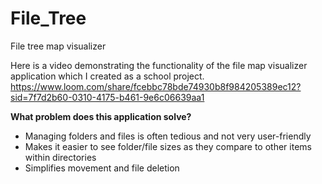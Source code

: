 # File_Tree
File tree map visualizer

Here is a video demonstrating the functionality of the file map visualizer application which I created as a school project. 
https://www.loom.com/share/fcebbc78bde74930b8f984205389ec12?sid=7f7d2b60-0310-4175-b461-9e6c06639aa1

**What problem does this application solve?**
- Managing folders and files is often tedious and not very user-friendly
- Makes it easier to see folder/file sizes as they compare to other items within directories
- Simplifies movement and file deletion
